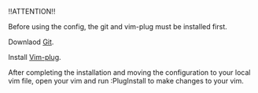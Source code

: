 !!ATTENTION!!

Before using the config, the git and vim-plug must be installed first.

Downlaod [Git](https://git-scm.com/download/win). 

Install [Vim-plug](https://github.com/junegunn/vim-plug). 

After completing the installation and moving the configuration to your local vim file, open your vim and run :PlugInstall to make changes to your vim.
